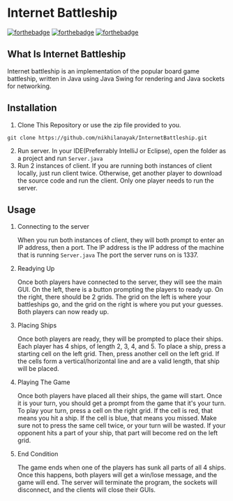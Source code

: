 # Internet Battleship


[![forthebadge](https://forthebadge.com/images/badges/made-with-crayons.svg)](https://forthebadge.com)
[![forthebadge](https://forthebadge.com/images/badges/mom-made-pizza-rolls.svg)](https://forthebadge.com)
[![forthebadge](https://forthebadge.com/images/badges/powered-by-water.svg)](https://forthebadge.com)

## What Is Internet Battleship
Internet battleship is an implementation of the popular board game battleship, written in Java using Java Swing for rendering and Java sockets for networking.

## Installation
1. Clone This Repository or use the zip file provided to you.
```
git clone https://github.com/nikhilanayak/InternetBattleship.git
```

2. Run server. In your IDE(Preferrably IntelliJ or Eclipse), open the folder as a project and run `Server.java`
3. Run 2 instances of client. If you are running both instances of client locally, just run client twice. Otherwise, get another player to download the source code and run the client. Only one player needs to run the server.


## Usage
1. Connecting to the server

    When you run both instances of client, they will both prompt to enter an IP address, then a port. The IP address is the IP address of the machine that is running `Server.java` The port the server runs on is 1337.

2. Readying Up

    Once both players have connected to the server, they will see the main GUI. On the left, there is a button prompting the players to ready up. On the right, there should be 2 grids. The grid on the left is where your battleships go, and the grid on the right is where you put your guesses. Both players can now ready up.

3. Placing Ships

    Once both players are ready, they will be prompted to place their ships. Each player has 4 ships, of length 2, 3, 4, and 5. To place a ship, press a starting cell on the left grid. Then, press another cell on the left grid. If the cells form a vertical/horizontal line and are a valid length, that ship will be placed.

4. Playing The Game

    Once both players have placed all their ships, the game will start. Once it is your turn, you should get a prompt from the game that it's your turn. To play your turn, press a cell on the right grid. If the cell is red, that means you hit a ship. If the cell is blue, that means you missed. Make sure not to press the same cell twice, or your turn will be wasted. If your opponent hits a part of your ship, that part will become red on the left grid.

5. End Condition
    
    The game ends when one of the players has sunk all parts of all 4 ships. Once this happens, both players will get a win/lose message, and the game will end. The server will terminate the program, the sockets will disconnect, and the clients will close their GUIs.
